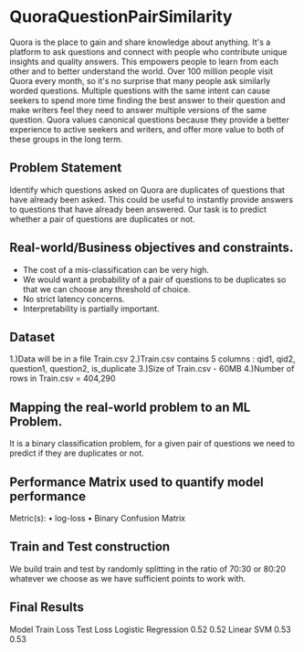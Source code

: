 # QuoraQuestionPairSimilarity
Quora is the place to gain and share knowledge about anything. It's a platform to ask questions and connect with people who contribute unique insights and quality answers. This empowers people to learn from each other and to better understand the world. Over 100 million people visit Quora every month, so it's no surprise that many people ask similarly worded questions. Multiple questions with the same intent can cause seekers to spend more time finding the best answer to their question and make writers feel they need to answer multiple versions of the same question. Quora values canonical questions because they provide a better experience to active seekers and writers, and offer more value to both of these groups in the long term.





## Problem Statement

Identify which questions asked on Quora are duplicates of questions that have already been asked. This could be useful to instantly provide answers to questions that have already been answered. Our task is to predict whether a pair of questions are duplicates or not.



## Real-world/Business objectives and constraints.

*  The cost of a mis-classification can be very high.
*  We would want a probability of a pair of questions to be duplicates so that we can choose any threshold of choice.
*  No strict latency concerns.
*  Interpretability is partially important.





## Dataset

1.)Data will be in a file Train.csv
2.)Train.csv contains 5 columns : qid1, qid2, question1, question2, is_duplicate
3.)Size of Train.csv - 60MB
4.)Number of rows in Train.csv = 404,290


## Mapping the real-world problem to an ML Problem.

It is a binary classification problem, for a given pair of questions we need to predict if they are duplicates or not.




## Performance Matrix used to quantify model performance

Metric(s):
• log-loss
• Binary Confusion Matrix



## Train and Test construction

We build train and test by randomly splitting in the ratio of 70:30 or 80:20 whatever we choose as we have sufficient points to work with.



## Final Results

Model                             Train Loss                        Test Loss
Logistic Regression                 0.52                              0.52
Linear SVM                          0.53                              0.53



